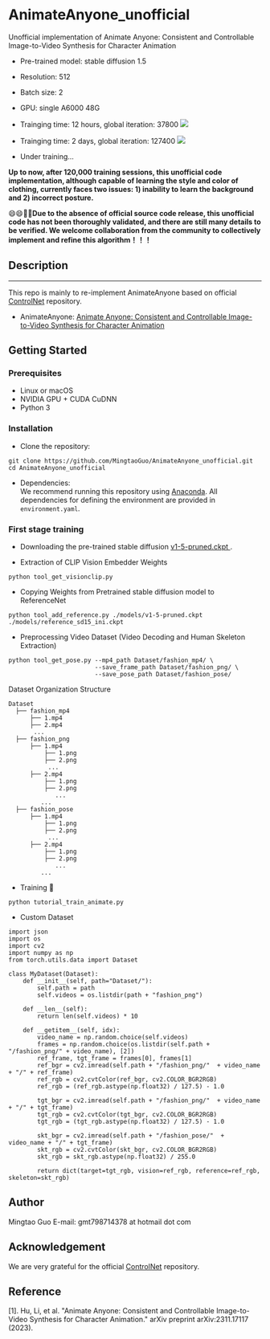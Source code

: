 # AnimateAnyone_unofficial
Unofficial implementation of Animate Anyone: Consistent and Controllable Image-to-Video Synthesis for Character Animation 

- Pre-trained model: stable diffusion 1.5
- Resolution: 512
- Batch size: 2
- GPU: single A6000 48G

- Trainging time: 12 hours, global iteration: 37800
![](https://github.com/MingtaoGuo/AnimateAnyone_unofficial/blob/main/display/sd1.5_iter37800_bs2.png)
- Trainging time: 2 days, global iteration: 127400
![](https://github.com/MingtaoGuo/AnimateAnyone_unofficial/blob/main/display/sd1.5_iter127400_bs2.png)
- Under training...

**Up to now, after 120,000 training sessions, this unofficial code implementation, although capable of learning the style and color of clothing, currently faces two issues: 1) inability to learn the background and 2) incorrect posture.**

:smile::smile::rocket::rocket:__Due to the absence of official source code release, this unofficial code has not been thoroughly validated, and there are still many details to be verified. We welcome collaboration from the community to collectively implement and refine this algorithm！！！__


## Description   
--------------

This repo is mainly to re-implement AnimateAnyone based on official [ControlNet](https://github.com/lllyasviel/ControlNet) repository.
- AnimateAnyone: [Animate Anyone: Consistent and Controllable Image-to-Video Synthesis for Character Animation](https://arxiv.org/pdf/2311.17117.pdf)
## Getting Started
### Prerequisites
- Linux or macOS
- NVIDIA GPU + CUDA CuDNN
- Python 3

### Installation
- Clone the repository:
``` 
git clone https://github.com/MingtaoGuo/AnimateAnyone_unofficial.git
cd AnimateAnyone_unofficial
```
- Dependencies:  
We recommend running this repository using [Anaconda](https://docs.anaconda.com/anaconda/install/). 
All dependencies for defining the environment are provided in `environment.yaml`.

### First stage training
- Downloading the pre-trained stable diffusion [v1-5-pruned.ckpt
](https://huggingface.co/runwayml/stable-diffusion-v1-5/tree/main).

- Extraction of CLIP Vision Embedder Weights
``` 
python tool_get_visionclip.py
```
- Copying Weights from Pretrained stable diffusion model to ReferenceNet
``` 
python tool_add_reference.py ./models/v1-5-pruned.ckpt ./models/reference_sd15_ini.ckpt
```
- Preprocessing Video Dataset (Video Decoding and Human Skeleton Extraction)
``` 
python tool_get_pose.py --mp4_path Dataset/fashion_mp4/ \
                        --save_frame_path Dataset/fashion_png/ \
                        --save_pose_path Dataset/fashion_pose/
```
Dataset Organization Structure
```
Dataset
  ├── fashion_mp4
      ├── 1.mp4
      ├── 2.mp4
       ...
  ├── fashion_png
      ├── 1.mp4
          ├── 1.png
          ├── 2.png
           ...
      ├── 2.mp4
          ├── 1.png
          ├── 2.png
             ...
         ...
  ├── fashion_pose
      ├── 1.mp4
          ├── 1.png
          ├── 2.png
           ...
      ├── 2.mp4
          ├── 1.png
          ├── 2.png
             ...
         ...
```       
- Training :rocket:
```
python tutorial_train_animate.py
```
- Custom Dataset 
```
import json
import os 
import cv2
import numpy as np
from torch.utils.data import Dataset

class MyDataset(Dataset):
    def __init__(self, path="Dataset/"):
        self.path = path
        self.videos = os.listdir(path + "fashion_png")

    def __len__(self):
        return len(self.videos) * 10

    def __getitem__(self, idx):
        video_name = np.random.choice(self.videos)
        frames = np.random.choice(os.listdir(self.path + "/fashion_png/" + video_name), [2])
        ref_frame, tgt_frame = frames[0], frames[1]
        ref_bgr = cv2.imread(self.path + "/fashion_png/"  + video_name + "/" + ref_frame)
        ref_rgb = cv2.cvtColor(ref_bgr, cv2.COLOR_BGR2RGB)
        ref_rgb = (ref_rgb.astype(np.float32) / 127.5) - 1.0

        tgt_bgr = cv2.imread(self.path + "/fashion_png/"  + video_name + "/" + tgt_frame)
        tgt_rgb = cv2.cvtColor(tgt_bgr, cv2.COLOR_BGR2RGB)
        tgt_rgb = (tgt_rgb.astype(np.float32) / 127.5) - 1.0

        skt_bgr = cv2.imread(self.path + "/fashion_pose/"  + video_name + "/" + tgt_frame)
        skt_rgb = cv2.cvtColor(skt_bgr, cv2.COLOR_BGR2RGB)
        skt_rgb = skt_rgb.astype(np.float32) / 255.0

        return dict(target=tgt_rgb, vision=ref_rgb, reference=ref_rgb, skeleton=skt_rgb)
```
## Author 
Mingtao Guo
E-mail: gmt798714378 at hotmail dot com
## Acknowledgement
We are very grateful for the official [ControlNet](https://github.com/lllyasviel/ControlNet) repository.
## Reference
[1]. Hu, Li, et al. "Animate Anyone: Consistent and Controllable Image-to-Video Synthesis for Character Animation." arXiv preprint arXiv:2311.17117 (2023).
